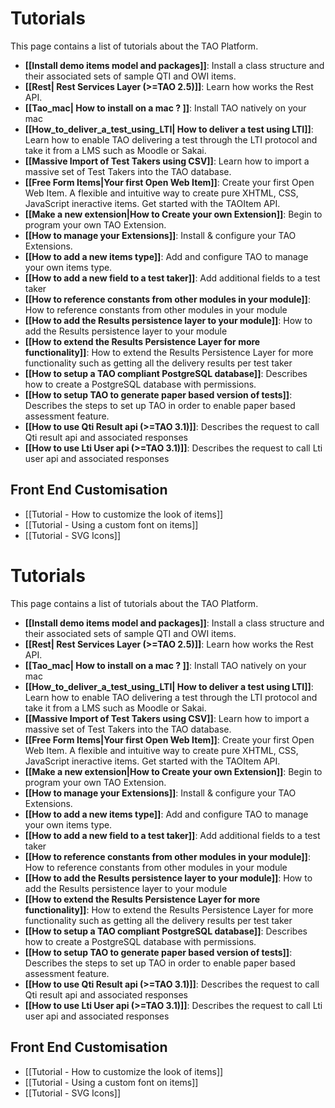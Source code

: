 <!--
created_at: '2011-09-13 11:22:48'
updated_at: '2016-05-02 16:13:13'
authors:
    - 'Camille Moyon'
tags:
    - Wiki
-->

Tutorials
=========

This page contains a list of tutorials about the TAO Platform.

-   **[[Install demo items model and packages]]**: Install a class structure and their associated sets of sample QTI and OWI items.
-   **[[Rest| Rest Services Layer (\>=TAO 2.5)]]**: Learn how works the Rest API.
-   **[[Tao\_mac| How to install on a mac ? ]]**: Install TAO natively on your mac
-   **[[How\_to\_deliver\_a\_test\_using\_LTI| How to deliver a test using LTI]]**: Learn how to enable TAO delivering a test through the LTI protocol and take it from a LMS such as Moodle or Sakai.
-   **[[Massive Import of Test Takers using CSV]]**: Learn how to import a massive set of Test Takers into the TAO database.
-   **[[Free Form Items|Your first Open Web Item]]**: Create your first Open Web Item. A flexible and intuitive way to create pure XHTML, CSS, JavaScript ineractive items. Get started with the TAOItem API.
-   **[[Make a new extension|How to Create your own Extension]]**: Begin to program your own TAO Extension.
-   **[[How to manage your Extensions]]**: Install & configure your TAO Extensions.
-   **[[How to add a new items type]]**: Add and configure TAO to manage your own items type.
-   **[[How to add a new field to a test taker]]**: Add additional fields to a test taker
-   **[[How to reference constants from other modules in your module]]**: How to reference constants from other modules in your module
-   **[[How to add the Results persistence layer to your module]]**: How to add the Results persistence layer to your module
-   **[[How to extend the Results Persistence Layer for more functionality]]**: How to extend the Results Persistence Layer for more functionality such as getting all the delivery results per test taker
-   **[[How to setup a TAO compliant PostgreSQL database]]**: Describes how to create a PostgreSQL database with permissions.
-   **[[How to setup TAO to generate paper based version of tests]]**: Describes the steps to set up TAO in order to enable paper based assessment feature.
-   **[[How to use Qti Result api (\>=TAO 3.1)]]**: Describes the request to call Qti result api and associated responses
-   **[[How to use Lti User api (\>=TAO 3.1)]]**: Describes the request to call Lti user api and associated responses

Front End Customisation
-----------------------

-   [[Tutorial - How to customize the look of items]]
-   [[Tutorial - Using a custom font on items]]
-   [[Tutorial - SVG Icons]]

Tutorials
=========

This page contains a list of tutorials about the TAO Platform.

-   **[[Install demo items model and packages]]**: Install a class structure and their associated sets of sample QTI and OWI items.
-   **[[Rest| Rest Services Layer (\>=TAO 2.5)]]**: Learn how works the Rest API.
-   **[[Tao\_mac| How to install on a mac ? ]]**: Install TAO natively on your mac
-   **[[How\_to\_deliver\_a\_test\_using\_LTI| How to deliver a test using LTI]]**: Learn how to enable TAO delivering a test through the LTI protocol and take it from a LMS such as Moodle or Sakai.
-   **[[Massive Import of Test Takers using CSV]]**: Learn how to import a massive set of Test Takers into the TAO database.
-   **[[Free Form Items|Your first Open Web Item]]**: Create your first Open Web Item. A flexible and intuitive way to create pure XHTML, CSS, JavaScript ineractive items. Get started with the TAOItem API.
-   **[[Make a new extension|How to Create your own Extension]]**: Begin to program your own TAO Extension.
-   **[[How to manage your Extensions]]**: Install & configure your TAO Extensions.
-   **[[How to add a new items type]]**: Add and configure TAO to manage your own items type.
-   **[[How to add a new field to a test taker]]**: Add additional fields to a test taker
-   **[[How to reference constants from other modules in your module]]**: How to reference constants from other modules in your module
-   **[[How to add the Results persistence layer to your module]]**: How to add the Results persistence layer to your module
-   **[[How to extend the Results Persistence Layer for more functionality]]**: How to extend the Results Persistence Layer for more functionality such as getting all the delivery results per test taker
-   **[[How to setup a TAO compliant PostgreSQL database]]**: Describes how to create a PostgreSQL database with permissions.
-   **[[How to setup TAO to generate paper based version of tests]]**: Describes the steps to set up TAO in order to enable paper based assessment feature.
-   **[[How to use Qti Result api (\>=TAO 3.1)]]**: Describes the request to call Qti result api and associated responses
-   **[[How to use Lti User api (\>=TAO 3.1)]]**: Describes the request to call Lti user api and associated responses

Front End Customisation
-----------------------

-   [[Tutorial - How to customize the look of items]]
-   [[Tutorial - Using a custom font on items]]
-   [[Tutorial - SVG Icons]]


